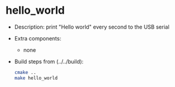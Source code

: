 # hello_world

* Description: print "Hello world" every second to the USB serial

* Extra components:
  + none

* Build steps from (../../build):

  ```bash
  cmake ..
  make hello_world
  ```